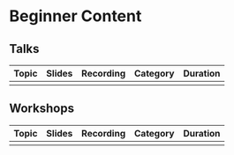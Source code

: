 
# Beginner Content


## Talks

| Topic | Slides | Recording | Category | Duration |
| --- | --- | --- | --- | --- |
|  |  |  |  |  |


## Workshops

| Topic | Slides | Recording | Category | Duration |
| --- | --- | --- | --- | --- |
|  |  |  |  |  |